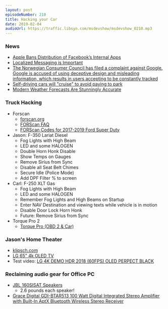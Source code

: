 ```yaml
---
layout: post
episodeNumber: 210
title: Hacking your Car
date: 2019-02-04
audioUrl: https://traffic.libsyn.com/msdevshow/msdevshow_0210.mp3
--- 
```


### News

 - [Apple Bans Distribution of Facebook’s Internal Apps ](https://www.thurrott.com/cloud/social/198649/apple-bans-distribution-of-facebooks-internal-apps)
 - [Localized Messaging is Important](https://twitter.com/marty/status/1082339657785008129/photo/1)
 - [The Norwegian Consumer Council has filed a complaint against Google. Google is accused of using deceptive design and misleading information, which results in users accepting to be constantly tracked](https://www.forbrukerradet.no/side/google-manipulates-users-into-constant-tracking)
 - [Self-driving cars will "cruise" to avoid paying to park](https://news.ucsc.edu/2019/01/millardball-vehicles.html)
 - [Modern Weather Forecasts Are Stunningly Accurate](https://www.theatlantic.com/science/archive/2019/01/polar-vortex-weather-forecasting-good-now/581605/)

### Truck Hacking

 - Forscan
    - [forscan.org](https://forscan.org/)
    - [FORScan FAQ](https://forscan.org/faq.html)
    - [FORScan Codes for 2017-2019 Ford Super Duty](https://docs.google.com/spreadsheets/d/1qf2gYgkhmsX-dnFO3Ki0nYUvr7aeLKsHsA0WxhDns1s/edit?usp=sharing)
 - Jason: F-350 Lariat Diesel
    - Fog Lights with High Beam
    - LED and some HALOGEN
    - Double Horn Honk Disable
    - Show Temps on Gauges
    - Remove Sirius from Sync
    - Disable all Seat Belt Chimes
    - Secure Idle (Police Mode)
    - Add DPF Filter % to screen
 - Carl: F-250 XLT Gas
    - Fog Lights with High Beam
    - LED and some HALOGEN
    - Remember Fog Lights and High Beams on Startup
    - Enter NAV Destination and viewing texts while vehicle is in motion
    - Disable Door Lock Horn Honk
    - Future: Remove Sirius from Sync
 - Torque Pro 2
    - [Torque Pro (OBD 2 & Car)](https://play.google.com/store/apps/details?id=org.prowl.torque&hl=en_US)

### Jason's Home Theater

 - [klipsch.com](https://www.klipsch.com)
 - [LG 65" 4k OLED TV](https://amzn.to/2GgBLKG)
 - Test video: [LG 4K DEMO HDR 2018 (60FPS) OLED PERPECT BLACK](https://www.youtube.com/watch?v=7Y9nX0QHqzA)

### Reclaiming audio gear for Office PC

 - [JBL 160SISAT Speakers](https://www.amazon.com/JBL-SCS160SI-150-Watt-Discontinued-Manufacturer/dp/B0000B160U)
    - 2.6 pounds each speaker!
 - [Grace Digital GDI-BTAR513 100 Watt Digital Integrated Stereo Amplifier with Built-In AptX Bluetooth Wireless Stereo Receiver ](https://www.amazon.com/gp/product/B00PLCMZ8W/)